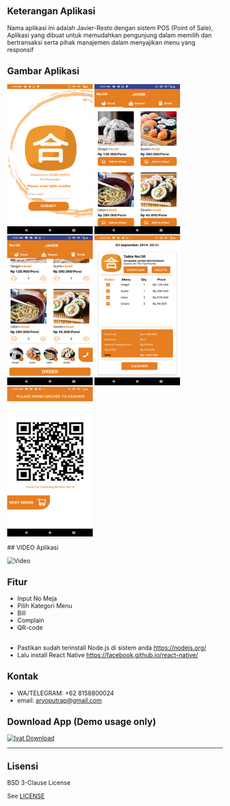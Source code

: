 ## Keterangan Aplikasi
Nama aplikasi ini adalah Javier-Resto dengan sistem POS (Point of Sale), Aplikasi yang dibuat untuk memudahkan pengunjung dalam memilih dan bertransaksi serta pihak manajemen dalam menyajikan menu yang responsif
<br>

## Gambar Aplikasi
<p float="left">
  <img src="https://github.com/aryoputrap/javierresto/blob/master/screenshoot/Screenshot_20190914-090035.png" width="200" height="350" alt="Choose a Service Type"/>
  <img src="https://github.com/aryoputrap/javierresto/blob/master/screenshoot/Screenshot_20190914-100106.png" width="200" height="350" alt="Menu"/>
  <img src="https://github.com/aryoputrap/javierresto/blob/master/screenshoot/Screenshot_20190914-100125.png" width="200" height="350" alt="menuk"/>
  <img src="https://github.com/aryoputrap/javierresto/blob/master/screenshoot/Screenshot_20190914-100159.png" width="200" height="350" alt="Order History"/>
  <img src="https://github.com/aryoputrap/javierresto/blob/master/screenshoot/Screenshot_20190914-100209.png" width="200" height="350" alt="Bill"/>
</p>
## VIDEO Aplikasi
<p float="left">
  <img src="https://github.com/aryoputrap/javierresto/blob/master/src/asset/Video%20Apliaksi.gif" width="200" height="350" alt="Video"/>
</p>


## Fitur 
* Input No Meja
* Pilih Kategori Menu
* Bill
* Complain
* QR-code

## 
* Pastikan sudah terinstall Node.js di sistem anda https://nodejs.org/
* Lalu install React Native https://facebook.github.io/react-native/

## Kontak
* WA/TELEGRAM: +62 8158800024
* email: aryoputrap@gmail.com

## Download App (Demo usage only)
[![Iyat Download](https://i1.wp.com/apkmodsios.com/wp-content/uploads/2018/12/Download-Infinite-Design-3.4.10-Apk.png)](https://drive.google.com/file/d/1PuZBMXHrhb7Bvtbkh15iEJ5frlumFWHT/view?usp=sharing)


----

## Lisensi

BSD 3-Clause License

See [LICENSE](LICENSE)
